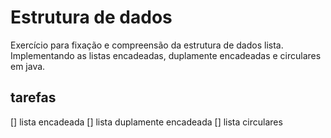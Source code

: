 # Estrutura de dados

Exercício para fixação e compreensão da estrutura de dados lista. Implementando as listas encadeadas, duplamente encadeadas e circulares em java.

## tarefas

[] lista encadeada
[] lista duplamente encadeada
[] lista circulares
